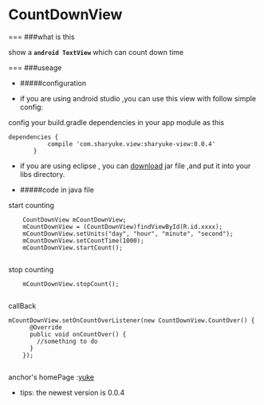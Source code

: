 CountDownView
===
===
###what is this

show a **`android TextView`** which can count down time

===
###useage

* #####configuration

- if you are using android studio ,you can use this view with follow simple config:

config your build.gradle dependencies in your app module as this

    dependencies {
               compile 'com.sharyuke.view:sharyuke-view:0.0.4'
           }


- if you are using eclipse , you can [download](http://search.maven.org/remotecontent?filepath=com/sharyuke/view/sharyuke-view/0.0.4/sharyuke-view-0.0.4.jar) jar file ,and put it into your libs directory.



* #####code in java file

start counting

`````
    CountDownView mCountDownView;
    mCountDownView = (CountDownView)findViewById(R.id.xxxx);
    mCountDownView.setUnits("day", "hour", "minute", "second");
    mCountDownView.setCountTime(1000);
    mCountDownView.startCount();
       
``````

  stop counting
      
  
``````
    mCountDownView.stopCount();
 
``````
 callBack
 
`````
mCountDownView.setOnCountOverListener(new CountDownView.CountOver() {
      @Override
      public void onCountOver() {
		//something to do
      }
    });
    
`````
 
 
anchor's homePage :[yuke](http://sharyuke.com)


* tips: the newest version is 0.0.4



